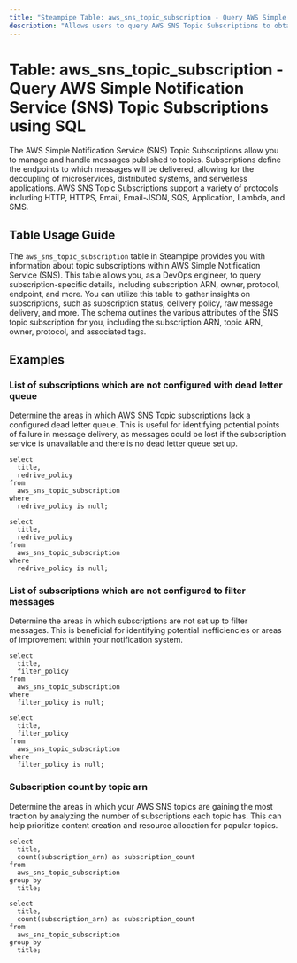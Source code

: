 ```yaml
---
title: "Steampipe Table: aws_sns_topic_subscription - Query AWS Simple Notification Service (SNS) Topic Subscriptions using SQL"
description: "Allows users to query AWS SNS Topic Subscriptions to obtain detailed information about each subscription, including subscription ARN, owner, protocol, endpoint, and more."
---
```


# Table: aws_sns_topic_subscription - Query AWS Simple Notification Service (SNS) Topic Subscriptions using SQL

The AWS Simple Notification Service (SNS) Topic Subscriptions allow you to manage and handle messages published to topics. Subscriptions define the endpoints to which messages will be delivered, allowing for the decoupling of microservices, distributed systems, and serverless applications. AWS SNS Topic Subscriptions support a variety of protocols including HTTP, HTTPS, Email, Email-JSON, SQS, Application, Lambda, and SMS.

## Table Usage Guide

The `aws_sns_topic_subscription` table in Steampipe provides you with information about topic subscriptions within AWS Simple Notification Service (SNS). This table allows you, as a DevOps engineer, to query subscription-specific details, including subscription ARN, owner, protocol, endpoint, and more. You can utilize this table to gather insights on subscriptions, such as subscription status, delivery policy, raw message delivery, and more. The schema outlines the various attributes of the SNS topic subscription for you, including the subscription ARN, topic ARN, owner, protocol, and associated tags.

## Examples

### List of subscriptions which are not configured with dead letter queue
Determine the areas in which AWS SNS Topic subscriptions lack a configured dead letter queue. This is useful for identifying potential points of failure in message delivery, as messages could be lost if the subscription service is unavailable and there is no dead letter queue set up.

```sql+postgres
select
  title,
  redrive_policy
from
  aws_sns_topic_subscription
where
  redrive_policy is null;
```

```sql+sqlite
select
  title,
  redrive_policy
from
  aws_sns_topic_subscription
where
  redrive_policy is null;
```


### List of subscriptions which are not configured to filter messages
Determine the areas in which subscriptions are not set up to filter messages. This is beneficial for identifying potential inefficiencies or areas of improvement within your notification system.

```sql+postgres
select
  title,
  filter_policy
from
  aws_sns_topic_subscription
where
  filter_policy is null;
```

```sql+sqlite
select
  title,
  filter_policy
from
  aws_sns_topic_subscription
where
  filter_policy is null;
```


### Subscription count by topic arn
Determine the areas in which your AWS SNS topics are gaining the most traction by analyzing the number of subscriptions each topic has. This can help prioritize content creation and resource allocation for popular topics.

```sql+postgres
select
  title,
  count(subscription_arn) as subscription_count
from
  aws_sns_topic_subscription
group by
  title;
```

```sql+sqlite
select
  title,
  count(subscription_arn) as subscription_count
from
  aws_sns_topic_subscription
group by
  title;
```